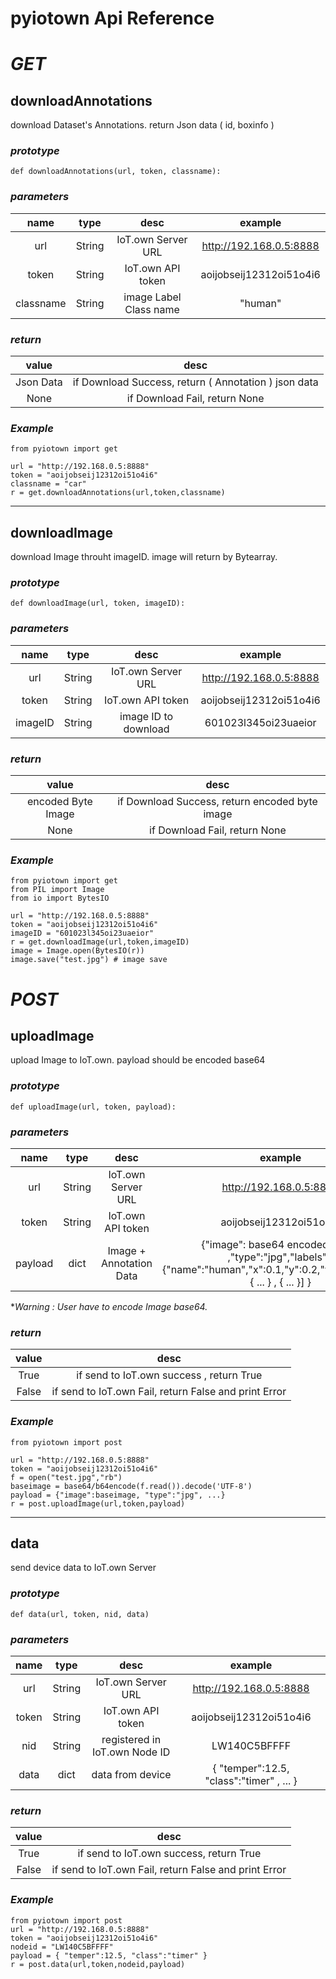 # **pyiotown Api Reference**

# *GET*
## **downloadAnnotations**
download Dataset's Annotations. return Json data ( id, boxinfo )
### *prototype*
```
def downloadAnnotations(url, token, classname):
```
### *parameters*
| name | type| desc| example |
|:------:|:------:|:------:|:------:|
|url|String| IoT.own Server URL|http://192.168.0.5:8888|
|token|String| IoT.own API token| aoijobseij12312oi51o4i6|
|classname|String| image Label Class name | "human"|

### *return*
| value | desc|
|:---:|:---:|
| Json Data | if Download Success, return ( Annotation ) json data |
| None | if Download Fail, return None |
### *Example*
```
from pyiotown import get

url = "http://192.168.0.5:8888"
token = "aoijobseij12312oi51o4i6"
classname = "car"
r = get.downloadAnnotations(url,token,classname)
```     

---
## **downloadImage**
download Image throuht imageID. image will return by Bytearray.
### *prototype*
```
def downloadImage(url, token, imageID):
```
### *parameters*
| name | type| desc| example |
|:------:|:------:|:------:|:------:|
|url|String| IoT.own Server URL|http://192.168.0.5:8888|
|token|String| IoT.own API token| aoijobseij12312oi51o4i6|
|imageID|String| image ID to download | 601023l345oi23uaeior|

### *return*
| value | desc|
|:---:|:---:|
| encoded Byte Image | if Download Success, return encoded byte image |
| None | if Download Fail, return None |
### *Example*
```
from pyiotown import get
from PIL import Image
from io import BytesIO

url = "http://192.168.0.5:8888"
token = "aoijobseij12312oi51o4i6"
imageID = "601023l345oi23uaeior"
r = get.downloadImage(url,token,imageID)
image = Image.open(BytesIO(r))
image.save("test.jpg") # image save
```     

# *POST*
## **uploadImage**
upload Image to IoT.own. payload should be encoded base64 
### *prototype*
```
def uploadImage(url, token, payload):
```
### *parameters*
| name | type| desc| example |
|:------:|:------:|:------:|:------:|
|url|String| IoT.own Server URL|http://192.168.0.5:8888|
|token|String| IoT.own API token| aoijobseij12312oi51o4i6|
|payload|dict| Image + Annotation Data|{"image": base64 encoded image ,"type":"jpg","labels":[ {"name":"human","x":0.1,"y":0.2,"w":0.4,"h":0.4}, { ... } , { ... }] }|

**Warning : User have to encode Image base64.*
### *return*
| value | desc|
|:---:|:---:|
| True | if send to IoT.own success , return True |
| False | if send to IoT.own Fail, return False and print Error|
### *Example*
```
from pyiotown import post

url = "http://192.168.0.5:8888"
token = "aoijobseij12312oi51o4i6"
f = open("test.jpg","rb")
baseimage = base64/b64encode(f.read()).decode('UTF-8')
payload = {"image":baseimage, "type":"jpg", ...}
r = post.uploadImage(url,token,payload)
```     

---
## **data**
send device data to IoT.own Server
### *prototype*
```
def data(url, token, nid, data)
```
### *parameters*
|name|type|desc|example|
|:---:|:---:|:---:|:---:|
|url|String| IoT.own Server URL|http://192.168.0.5:8888|
|token|String| IoT.own API token| aoijobseij12312oi51o4i6|
|nid|String| registered in IoT.own Node ID | LW140C5BFFFF |
|data| dict | data from device | { "temper":12.5, "class":"timer" , ... } 

### *return*
| value | desc|
|:---:|:---:|
| True | if send to IoT.own success, return True |
| False | if send to IoT.own Fail, return False and print Error|

### *Example*
```
from pyiotown import post
url = "http://192.168.0.5:8888"
token = "aoijobseij12312oi51o4i6"
nodeid = "LW140C5BFFFF"
payload = { "temper":12.5, "class":"timer" }
r = post.data(url,token,nodeid,payload)
```